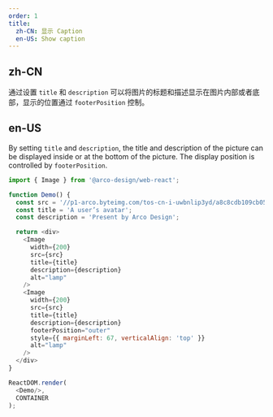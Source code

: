 ```yaml
---
order: 1
title:
  zh-CN: 显示 Caption
  en-US: Show caption
---
```


## zh-CN

通过设置 `title` 和 `description` 可以将图片的标题和描述显示在图片内部或者底部，显示的位置通过 `footerPosition` 控制。

## en-US

By setting `title` and `description`, the title and description of the picture can be displayed inside or at the bottom of the picture. The display position is controlled by `footerPosition`.

```js
import { Image } from '@arco-design/web-react';

function Demo() {
  const src = '//p1-arco.byteimg.com/tos-cn-i-uwbnlip3yd/a8c8cdb109cb051163646151a4a5083b.png~tplv-uwbnlip3yd-webp.webp';
  const title = 'A user’s avatar';
  const description = 'Present by Arco Design';

  return <div>
    <Image
      width={200}
      src={src}
      title={title}
      description={description}
      alt="lamp"
    />
    <Image
      width={200}
      src={src}
      title={title}
      description={description}
      footerPosition="outer"
      style={{ marginLeft: 67, verticalAlign: 'top' }}
      alt="lamp"
    />
  </div>
}

ReactDOM.render(
  <Demo/>,
  CONTAINER
);
```
